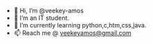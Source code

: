 - 👋 Hi, I’m @veekey-amos
- 👀 I’m an IT student.
- 🌱 I’m currently learning python,c,htm,css,java.
- 📫 Reach me @ veekeyamos@gmail.com
<!---
veekey-amos/veekey-amos is a ✨ special ✨ repository because its `README.md` (this file) appears on your GitHub profile.
You can click the Preview link to take a look at your changes.
--->
